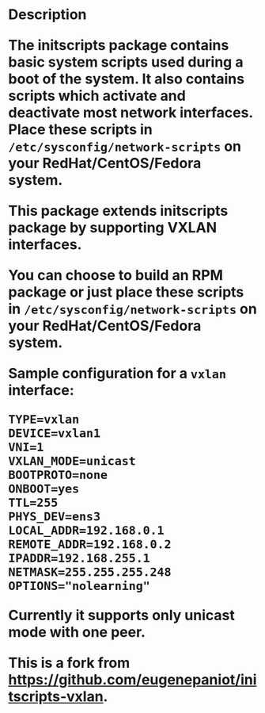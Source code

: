 <h1>Description

The initscripts package contains basic system scripts used during a boot of the system. It also contains scripts which activate and deactivate most network interfaces.
Place these scripts in `/etc/sysconfig/network-scripts` on your RedHat/CentOS/Fedora system.

This package extends initscripts package by supporting VXLAN interfaces.

You can choose to build an RPM package or just place these scripts in `/etc/sysconfig/network-scripts` on your RedHat/CentOS/Fedora system.

Sample configuration for a `vxlan` interface:

	TYPE=vxlan
	DEVICE=vxlan1
	VNI=1
	VXLAN_MODE=unicast
	BOOTPROTO=none
	ONBOOT=yes
	TTL=255
	PHYS_DEV=ens3
	LOCAL_ADDR=192.168.0.1
	REMOTE_ADDR=192.168.0.2
	IPADDR=192.168.255.1
	NETMASK=255.255.255.248
	OPTIONS="nolearning"

Currently it supports only unicast mode with one peer.

This is a fork from https://github.com/eugenepaniot/initscripts-vxlan.
